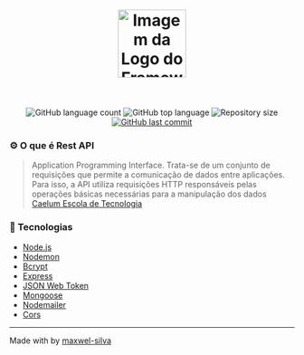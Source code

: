 <h1 align="center">
  <img alt="Imagem da Logo do Framework node.js" src="https://www.pinclipart.com/picdir/big/102-1024697_related-wallpapers-node-js-logo-png-clipart.png" height="120" /><br><br>
</h1>

<p align="center">
  <img alt="GitHub language count" src="https://img.shields.io/github/languages/count/maxwel-silva/node-rest-api">
  <img alt="GitHub top language" src="https://img.shields.io/github/languages/top/maxwel-silva/node-rest-api">
  <img alt="Repository size" src="https://img.shields.io/github/repo-size/maxwel-silva/node-rest-api">
  <a href="https://github.com/maxwel-silva/node-rest-api/commits/master">
  <img alt="GitHub last commit" src="https://img.shields.io/github/last-commit/maxwel-silva/node-rest-api">
  </a>
  </p>
  
  ### :gear: O que é Rest API
 > Application Programming Interface. Trata-se de um conjunto de requisições que permite a comunicação de dados entre aplicações. Para isso, a API utiliza requisições HTTP responsáveis pelas operações básicas necessárias para a manipulação dos dados
  [Caelum Escola de Tecnologia](https://blog.caelum.com.br/rest-principios-e-boas-praticas/)
  
  ### :rocket: Tecnologias
  
-  [Node.js](https://www.nodejs.org/en/)
-  [Nodemon](https://nodemon.io/)
-  [Bcrypt](https://www.npmjs.com/package/bcryptjs)
-  [Express](https://expressjs.com/)
-  [JSON Web Token](https://www.npmjs.com/package/jsonwebtoken)
-  [Mongoose](https://www.npmjs.com/package/mongoose)
-  [Nodemailer](https://nodemailer.com/about/)
-  [Cors](https://www.npmjs.com/package/cors)

---

Made with by [maxwel-silva](https://github.com/maxwel-silva)
